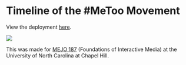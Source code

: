 # Timeline of the #MeToo Movement

View the deployment [here](https://ceciliallee.github.io/project4/).

![](img/gif.gif)

This was made for [MEJO 187](https://mejo187.com) (Foundations of Interactive Media) at the University of North Carolina at Chapel Hill. 
